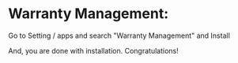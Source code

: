 Warranty Management:
=========================================================

Go to Setting / apps and search "Warranty Management" and Install

And, you are done with installation. Congratulations!
